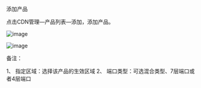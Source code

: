 添加产品

点击CDN管理—产品列表—添加，添加产品。

![image](https://user-images.githubusercontent.com/90588289/133741275-19bb3ea5-a512-489d-b9e2-ab26e036ce84.png)

![image](https://user-images.githubusercontent.com/90588289/133741288-cdb85a37-3f37-49fd-9cbb-f682bc407bcc.png)

备注：

1、 指定区域：选择该产品的生效区域
2、 端口类型：可选混合类型、7层端口或者4层端口

